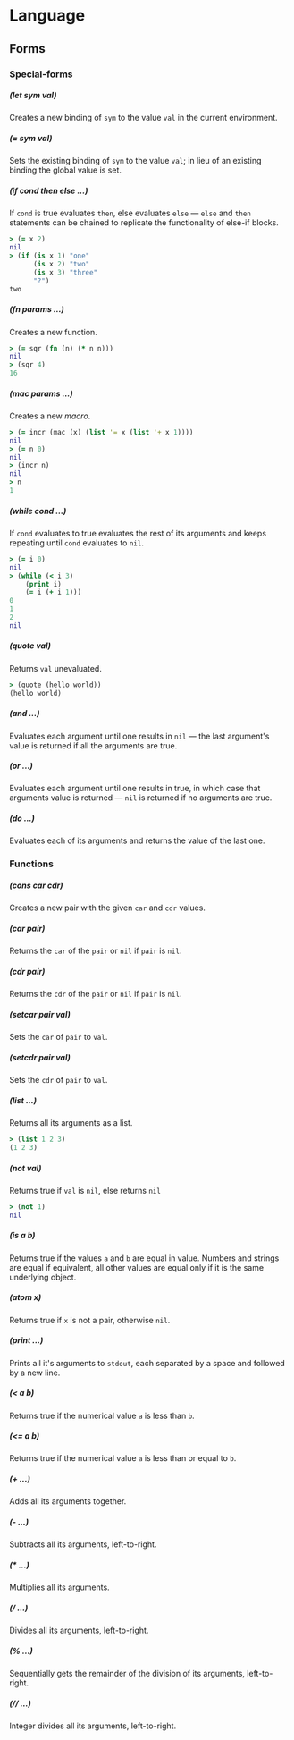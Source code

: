 # Language

## Forms

### Special-forms
##### (let sym val)
Creates a new binding of `sym` to the value `val` in the current environment.

##### (= sym val)
Sets the existing binding of `sym` to the value `val`; in lieu of an
existing binding the global value is set.

##### (if cond then else ...)
If `cond` is true evaluates `then`, else evaluates `else` — `else` and `then`
statements can be chained to replicate the functionality of else-if blocks.

```clojure
> (= x 2)
nil
> (if (is x 1) "one"
      (is x 2) "two"
      (is x 3) "three"
      "?")
two
```

##### (fn params ...)
Creates a new function.

```clojure
> (= sqr (fn (n) (* n n)))
nil
> (sqr 4)
16
```

##### (mac params ...)
Creates a new *macro*.
```clojure
> (= incr (mac (x) (list '= x (list '+ x 1))))
nil
> (= n 0)
nil
> (incr n)
nil
> n
1
```

##### (while cond ...)
If `cond` evaluates to true evaluates the rest of its arguments and keeps
repeating until `cond` evaluates to `nil`.

```clojure
> (= i 0)
nil
> (while (< i 3)
    (print i)
    (= i (+ i 1)))
0
1
2
nil
```

##### (quote val)
Returns `val` unevaluated.

```clojure
> (quote (hello world))
(hello world)
```

##### (and ...)
Evaluates each argument until one results in `nil` — the last argument's value
is returned if all the arguments are true.

##### (or ...)
Evaluates each argument until one results in true, in which case that arguments
value is returned — `nil` is returned if no arguments are true.

##### (do ...)
Evaluates each of its arguments and returns the value of the last one.

### Functions
##### (cons car cdr)
Creates a new pair with the given `car` and `cdr` values.

##### (car pair)
Returns the `car` of the `pair` or `nil` if `pair` is `nil`.

##### (cdr pair)
Returns the `cdr` of the `pair` or `nil` if `pair` is `nil`.

##### (setcar pair val)
Sets the `car` of `pair` to `val`.

##### (setcdr pair val)
Sets the `cdr` of `pair` to `val`.

##### (list ...)
Returns all its arguments as a list.
```clojure
> (list 1 2 3)
(1 2 3)
```

##### (not val)
Returns true if `val` is `nil`, else returns `nil`
```clojure
> (not 1)
nil
```

##### (is a b)
Returns true if the values `a` and `b` are equal in value. Numbers and strings
are equal if equivalent, all other values are equal only if it is the same
underlying object.

##### (atom x)
Returns true if `x` is not a pair, otherwise `nil`.

##### (print ...)
Prints all it's arguments to `stdout`, each separated by a space and followed by
a new line.

##### (< a b)
Returns true if the numerical value `a` is less than `b`.

##### (<= a b)
Returns true if the numerical value `a` is less than or equal to `b`.

##### (+ ...)
Adds all its arguments together.

##### (- ...)
Subtracts all its arguments, left-to-right.

##### (* ...)
Multiplies all its arguments.

##### (/ ...)
Divides all its arguments, left-to-right.

##### (% ...)
Sequentially gets the remainder of the division of its arguments, left-to-right.

##### (// ...)
Integer divides all its arguments, left-to-right.
